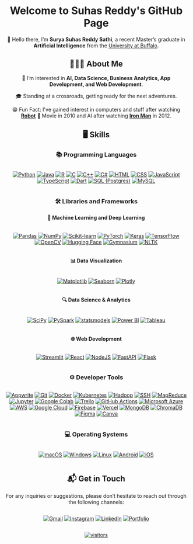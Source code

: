 <h1 align="center">Welcome to Suhas Reddy's GitHub Page</h1>

<p align="center">
👋 Hello there, I’m <strong>Surya Suhas Reddy Sathi</strong>, a recent Master’s graduate in <strong>Artificial Intelligence</strong> from the <a href="https://www.buffalo.edu/" target="_blank">University at Buffalo</a>.
</p>

<h2 align="center">🧑🏻‍💻 About Me</h2>

<div align="center">
  <p>👀 I’m interested in <strong>AI, Data Science, Business Analytics, App Development, and Web Development</strong>.</p>
  <p>🎓 Standing at a crossroads, getting ready for the next adventures.</p>
  <p>😁 Fun Fact: I've gained interest in computers and stuff after watching <a href="https://www.imdb.com/title/tt1305797/" target="_blank"><strong>Robot</strong></a> 🤖 Movie in 2010 and AI after watching <a href="https://www.imdb.com/title/tt0371746/" target="_blank"><strong>Iron Man</strong></a> in 2012.</p>
</div>

<h2 align="center">🖥 Skills</h2>

<h3 align="center">📚 Programming Languages</h3>
<div align="center" style="display: flex; flex-wrap: wrap; gap: 10px; justify-content: center;">

[![Python](https://img.shields.io/badge/Python-3776AB?style=for-the-badge&logo=python&logoColor=white)](#)
[![Java](https://img.shields.io/badge/Java-%23ED8B00.svg?style=for-the-badge&logo=openjdk&logoColor=white)](#)
[![R](https://img.shields.io/badge/R-276DC3?style=for-the-badge&logo=r&logoColor=white)](#)
[![C](https://img.shields.io/badge/C-A8B9CC?style=for-the-badge&logo=c&logoColor=white)](#)
[![C++](https://img.shields.io/badge/C++-00599C?style=for-the-badge&logo=c%2B%2B&logoColor=white)](#)
[![C#](https://custom-icon-badges.demolab.com/badge/C%23-%23239120.svg?style=for-the-badge&logo=cshrp&logoColor=white)](#)
[![HTML](https://img.shields.io/badge/HTML-E34F26?style=for-the-badge&logo=html5&logoColor=white)](#)
[![CSS](https://img.shields.io/badge/CSS-1572B6?style=for-the-badge&logo=css3&logoColor=white)](#)
[![JavaScript](https://img.shields.io/badge/JavaScript-F7DF1E?style=for-the-badge&logo=javascript&logoColor=black)](#)
[![TypeScript](https://img.shields.io/badge/TypeScript-3178C6?style=for-the-badge&logo=typescript&logoColor=white)](#)
[![Dart](https://img.shields.io/badge/Dart-%230175C2.svg?style=for-the-badge&logo=dart&logoColor=white)](#)
[![SQL (Postgres)](https://img.shields.io/badge/SQL%20(Postgres)-336791?style=for-the-badge&logo=postgresql&logoColor=white)](#)
[![MySQL](https://img.shields.io/badge/MySQL-4479A1?style=for-the-badge&logo=mysql&logoColor=white)](#)

</div>

<h3 align="center">🛠️ Libraries and Frameworks</h3>

<h4 align="center">🧠 Machine Learning and Deep Learning</h4>
<div align="center" style="display: flex; flex-wrap: wrap; gap: 10px; justify-content: center;">
  
  [![Pandas](https://img.shields.io/badge/Pandas-150458?style=for-the-badge&logo=pandas&logoColor=white)](#)
  [![NumPy](https://img.shields.io/badge/NumPy-013243?style=for-the-badge&logo=numpy&logoColor=white)](#)
  [![Scikit-learn](https://img.shields.io/badge/Scikit--learn-F7931E?style=for-the-badge&logo=scikitlearn&logoColor=white)](#)
  [![PyTorch](https://img.shields.io/badge/PyTorch-EE4C2C?style=for-the-badge&logo=pytorch&logoColor=white)](#)
  [![Keras](https://img.shields.io/badge/Keras-D00000?style=for-the-badge&logo=keras&logoColor=white)](#)
  [![TensorFlow](https://img.shields.io/badge/TensorFlow-FF6F00?style=for-the-badge&logo=tensorflow&logoColor=white)](#)
  [![OpenCV](https://img.shields.io/badge/OpenCV-5C3EE8?style=for-the-badge&logo=opencv&logoColor=white)](#)
  [![Hugging Face](https://img.shields.io/badge/Hugging%20Face-FFD21E?style=for-the-badge&logo=huggingface&logoColor=000)](#)
  [![Gymnasium](https://custom-icon-badges.demolab.com/badge/Gymnasium-0081A5?style=for-the-badge&logo=robot&logoColor=white)](#)
  [![NLTK](https://custom-icon-badges.demolab.com/badge/NLTK-154F5B?style=for-the-badge&logo=natural-language&logoColor=white)](#)
</div>

<h4 align="center">📊 Data Visualization</h4>
<div align="center" style="display: flex; flex-wrap: wrap; gap: 10px; justify-content: center;">
  
[![Matplotlib](https://custom-icon-badges.demolab.com/badge/Matplotlib-115570?style=for-the-badge&logo=matplotlib&logoColor=white)](#)
[![Seaborn](https://custom-icon-badges.demolab.com/badge/Seaborn-3B7A9C?style=for-the-badge&logo=seaborn&logoColor=white)](#)
[![Plotly](https://custom-icon-badges.demolab.com/badge/Plotly-3F4F75?style=for-the-badge&logo=plotly&logoColor=white)](#)

</div>

<h4 align="center">🔍 Data Science & Analytics</h4>
<div align="center" style="display: flex; flex-wrap: wrap; gap: 10px; justify-content: center;">
  
[![SciPy](https://custom-icon-badges.demolab.com/badge/SciPy-8CAAE6?style=for-the-badge&logo=scipy&logoColor=white)](#)
[![PySpark](https://custom-icon-badges.demolab.com/badge/PySpark-E25A1C?style=for-the-badge&logo=apache-spark&logoColor=white)](#)
[![statsmodels](https://custom-icon-badges.demolab.com/badge/statsmodels-1B2F63?style=for-the-badge&logo=graph&logoColor=white)](#)
[![Power BI](https://custom-icon-badges.demolab.com/badge/Power_BI-F2C811?style=for-the-badge&logo=powerbi&logoColor=black)](#)
[![Tableau](https://custom-icon-badges.demolab.com/badge/Tableau-E97627?style=for-the-badge&logo=tableau&logoColor=white)](#)

</div>

<h4 align="center">🌐 Web Development</h4>
<div align="center" style="display: flex; flex-wrap: wrap; gap: 10px; justify-content: center;">
  
[![Streamlit](https://custom-icon-badges.demolab.com/badge/Streamlit-FF4B4B?style=for-the-badge&logo=streamlit&logoColor=white)](#)
[![React](https://img.shields.io/badge/React-%2320232a.svg?style=for-the-badge&logo=react&logoColor=%2361DAFB)](#)
[![NodeJS](https://img.shields.io/badge/Node.js-6DA55F?style=for-the-badge&logo=node.js&logoColor=white)](#)
[![FastAPI](https://img.shields.io/badge/FastAPI-009485.svg?style=for-the-badge&logo=fastapi&logoColor=white)](#)
[![Flask](https://img.shields.io/badge/Flask-000?style=for-the-badge&logo=flask&logoColor=fff)](#)
</div>


<h3 align="center">⚙️ Developer Tools</h3>

<div align="center" style="display: flex; flex-wrap: wrap; gap: 10px; justify-content: center;">

  [![Appwrite](https://custom-icon-badges.demolab.com/badge/Appwrite-FD366E?style=for-the-badge&logo=appwrite&logoColor=white)](#)
  [![Git](https://custom-icon-badges.demolab.com/badge/Git-F05032?style=for-the-badge&logo=git&logoColor=white)](#)
  [![Docker](https://custom-icon-badges.demolab.com/badge/Docker-2496ED?style=for-the-badge&logo=docker&logoColor=white)](#)
  [![Kubernetes](https://custom-icon-badges.demolab.com/badge/Kubernetes-326CE5?style=for-the-badge&logo=kubernetes&logoColor=white)](#)
  [![Hadoop](https://custom-icon-badges.demolab.com/badge/Hadoop-66CCFF?style=for-the-badge&logo=apache-hadoop&logoColor=black)](#)
  [![SSH](https://custom-icon-badges.demolab.com/badge/SSH-171515?style=for-the-badge&logo=ssh&logoColor=white)](#)
  [![MapReduce](https://custom-icon-badges.demolab.com/badge/MapReduce-66CCFF?style=for-the-badge&logo=apache&logoColor=black)](#)
  [![Jupyter](https://custom-icon-badges.demolab.com/badge/Jupyter-F37626?style=for-the-badge&logo=jupyter&logoColor=white)](#)
  [![Google Colab](https://custom-icon-badges.demolab.com/badge/Google_Colab-F9AB00?style=for-the-badge&logo=googlecolab&logoColor=white)](#)
  [![Trello](https://custom-icon-badges.demolab.com/badge/Trello-0052CC?style=for-the-badge&logo=trello&logoColor=white)](#)
  [![GitHub Actions](https://custom-icon-badges.demolab.com/badge/GitHub_Actions-2088FF?style=for-the-badge&logo=github-actions&logoColor=white)](#)
  [![Microsoft Azure](https://custom-icon-badges.demolab.com/badge/Microsoft_Azure-0078D4?style=for-the-badge&logo=microsoftazure&logoColor=white)](#)
  [![AWS](https://img.shields.io/badge/AWS-%23FF9900.svg?style=for-the-badge&logo=amazon-web-services&logoColor=white)](#)
  [![Google Cloud](https://custom-icon-badges.demolab.com/badge/Google_Cloud-4285F4?style=for-the-badge&logo=googlecloud&logoColor=white)](#) 
  [![Firebase](https://img.shields.io/badge/Firebase-039BE5?style=for-the-badge&logo=Firebase&logoColor=white)](#)
  [![Vercel](https://img.shields.io/badge/Vercel-%23000000.svg?style=for-the-badge&logo=vercel&logoColor=white)](#)
  [![MongoDB](https://img.shields.io/badge/MongoDB-%234ea94b.svg?style=for-the-badge&logo=mongodb&logoColor=white)](#)
  [![ChromaDB](https://custom-icon-badges.demolab.com/badge/ChromaDB-00897B?style=for-the-badge&logo=database&logoColor=white)](#)
  [![Figma](https://img.shields.io/badge/Figma-F24E1E?style=for-the-badge&logo=figma&logoColor=white)](#)
  [![Canva](https://img.shields.io/badge/Canva-%2300C4CC.svg?style=for-the-badge&logo=Canva&logoColor=white)](#)
</div>


<h3 align="center">💻 Operating Systems</h3>
<div align="center" style="display: flex; flex-wrap: wrap; gap: 10px; justify-content: center;">

[![macOS](https://img.shields.io/badge/macOS-000000?style=for-the-badge&logo=apple&logoColor=F0F0F0)](#)
[![Windows](https://custom-icon-badges.demolab.com/badge/Windows-0078D6?style=for-the-badge&logo=windows11&logoColor=white)](#)
[![Linux](https://img.shields.io/badge/Linux-FCC624?style=for-the-badge&logo=linux&logoColor=black)](#)
[![Android](https://img.shields.io/badge/Android-3DDC84?style=for-the-badge&logo=android&logoColor=white)](#)
[![iOS](https://img.shields.io/badge/iOS-000000?style=for-the-badge&logo=apple&logoColor=white)](#)

</div>



<h2 align="center">📬 Get in Touch</h2>
<p align="center">
For any inquiries or suggestions, please don’t hesitate to reach out through the following channels:
</p>
<div align="center" style="display: flex; flex-wrap: wrap; gap: 10px; justify-content: center;">

  [![Gmail](https://img.shields.io/badge/Gmail-D14836?style=for-the-badge&logo=gmail&logoColor=white)](mailto:suhasreddysathi@gmail.com)
  [![Instagram](https://img.shields.io/badge/Instagram-%23E4405F.svg?style=for-the-badge&logo=Instagram&logoColor=white)](https://www.instagram.com/ss_suhas_reddy/)
  [![LinkedIn](https://img.shields.io/badge/Linkedin-%230077B5.svg?style=for-the-badge&logo=linkedin&logoColor=white)](https://www.linkedin.com/in/suhasreddysathi/)
  [![Portfolio](https://custom-icon-badges.demolab.com/badge/Portfolio-4285F4?style=for-the-badge&logo=browser&logoColor=white)](https://suhasreddysathi.com/)
  

</div>

<div align="center" style="display: flex; flex-wrap: wrap; gap: 10px; justify-content: center;">





[![visitors](https://visitor-badge.laobi.icu/badge?page_id=SuhasReddy651.SuhasReddy651)](#)
</div>


